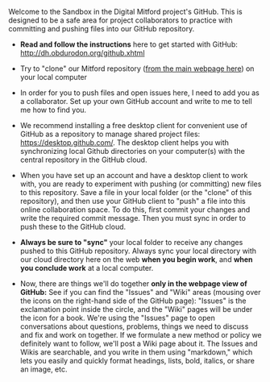 Welcome to the Sandbox in the Digital Mitford project's GitHub. 
This is designed to be a safe area for project collaborators to practice with committing and pushing files into our GitHub repository. 

* **Read and follow the instructions** here to get started with GitHub: http://dh.obdurodon.org/github.xhtml
* Try to "clone" our Mitford repository ([from the main webpage here](https://github.com/ebeshero/mitford/)) on your local computer 
* In order for you to push files and open issues here, I need to add you as a collaborator. Set up your own GitHub account and write to me to tell me how to find you.
* We recommend installing a free desktop client for convenient use of GitHub as a repository to manage shared project files: https://desktop.github.com/. The desktop client helps you with synchronizing local Github directories on your computer(s) with the central repository in the GitHub cloud.
* When you have set up an account and have a desktop client to work with, you are ready to experiment with pushing (or committing) new files to this repository. Save a file in your local folder (or the "clone" of this repository), and then use your GitHub client to "push" a file into this online collaboration space. To do this, first commit your changes and write the required commit message. Then you must sync in order to push these to the GitHub cloud.

* **Always be sure to "sync"** your local folder to receive any changes pushed to this GitHub repository. Always sync your local directory with our cloud directory here on the web **when you begin work**, and **when you conclude work** at a local computer.

* Now, there are things we'll do together **only in the webpage view of GitHub:** See if you can find the "Issues" and "Wiki" areas (mousing over the icons on the right-hand side of the GitHub page): "Issues" is the exclamation point inside the circle, and the "Wiki" pages will be under the icon for a book. We're using the "Issues" page to open conversations about questions, problems, things we need to discuss and fix and work on together. If we formulate a new method or policy we definitely want to follow, we'll post a Wiki page about it. The Issues and Wikis are searchable, and you write in them using "markdown," which lets you easily and quickly format headings, lists, bold, italics, or share an image, etc. 

